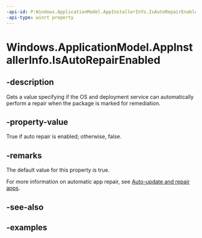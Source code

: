 ```yaml
---
-api-id: P:Windows.ApplicationModel.AppInstallerInfo.IsAutoRepairEnabled
-api-type: winrt property
---
```


# Windows.ApplicationModel.AppInstallerInfo.IsAutoRepairEnabled

<!--
public bool IsAutoRepairEnabled { get; }
-->


## -description

Gets a value specifying if the OS and deployment service can automatically perform a repair when the package is marked for remediation. 

## -property-value

True if auto repair is enabled; otherwise, false.

## -remarks

The default value for this property is true.

For more information on automatic app repair, see [Auto-update and repair apps](/windows/msix/app-installer/auto-update-and-repair--overview).

## -see-also



## -examples


